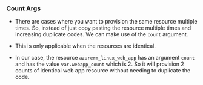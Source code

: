 ### Count Args

- There are cases where you want to provision the same resource multiple times. So, instead of just copy pasting the resource multiple times and increasing duplicate codes. We can make use of the `count` argument.

- This is only applicable when the resources are identical.

- In our case, the resource `azurerm_linux_web_app` has an argument `count` and has the value `var.webapp_count` which is 2. So it will provision 2 counts of identical web app resource without needing to duplicate the code.